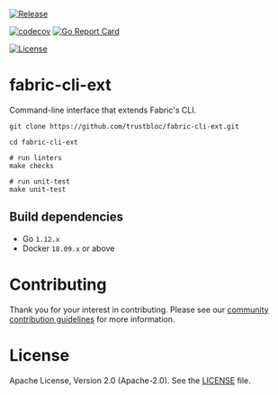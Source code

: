[![Release](https://img.shields.io/github/release/trustbloc/fabric-peer-ext.svg?style=flat-square)](https://github.com/trustbloc/fabric-cli-ext/releases/latest)

[![codecov](https://codecov.io/gh/trustbloc/fabric-cli-ext/branch/master/graph/badge.svg)](https://codecov.io/gh/trustbloc/fabric-cli-ext)
[![Go Report Card](https://goreportcard.com/badge/github.com/trustbloc/fabric-cli-ext?style=flat-square)](https://goreportcard.com/report/github.com/trustbloc/fabric-cli-ext)

[![License](https://img.shields.io/badge/License-Apache%202.0-blue.svg)](https://raw.githubusercontent.com/trustbloc/fabric-cli-ext/master/LICENSE)

# fabric-cli-ext
Command-line interface that extends Fabric's CLI.

```
git clone https://github.com/trustbloc/fabric-cli-ext.git

cd fabric-cli-ext

# run linters
make checks

# run unit-test
make unit-test
```

## Build dependencies

* Go `1.12.x`
* Docker `18.09.x` or above

# Contributing
Thank you for your interest in contributing. Please see our [community contribution guidelines](https://github.com/trustbloc/community/blob/master/CONTRIBUTING.md) for more information.

# License
Apache License, Version 2.0 (Apache-2.0). See the [LICENSE](LICENSE) file.
